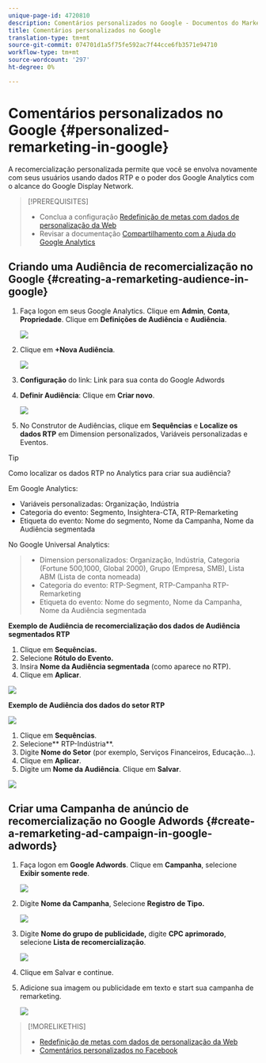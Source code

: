 ```yaml
---
unique-page-id: 4720810
description: Comentários personalizados no Google - Documentos do Marketing - Documentação do produto
title: Comentários personalizados no Google
translation-type: tm+mt
source-git-commit: 074701d1a5f75fe592ac7f44cce6fb3571e94710
workflow-type: tm+mt
source-wordcount: '297'
ht-degree: 0%

---
```



# Comentários personalizados no Google {#personalized-remarketing-in-google}

A recomercialização personalizada permite que você se envolva novamente com seus usuários usando dados RTP e o poder dos Google Analytics com o alcance do Google Display Network.

>[!PREREQUISITES]
>
>* Conclua a configuração [Redefinição de metas com dados de personalização da Web](retargeting-with-web-personalization-data.md)
>* Revisar a documentação [Compartilhamento com a Ajuda do Google Analytics](https://support.google.com/analytics/topic/2611283?hl=en&amp;ref_topic=3413645)

>



## Criando uma Audiência de recomercialização no Google {#creating-a-remarketing-audience-in-google}

1. Faça logon em seus Google Analytics. Clique em **Admin**, **Conta**, **Propriedade**. Clique em **Definições de Audiência** e **Audiência**.

   ![](assets/remarketing-ga-screenshots.jpg)

1. Clique em **+Nova Audiência**.

   ![](assets/image2015-1-15-17-3a26-3a40.png)

1. **Configuração** do link: Link para sua conta do Google Adwords
1. **Definir Audiência**: Clique em  **Criar novo**.

   ![](assets/image2015-1-15-17-3a32-3a4.png)

1. No Construtor de Audiências, clique em **Sequências** e **Localize os dados RTP** em Dimension personalizados, Variáveis personalizadas e Eventos.

>[!TIP]
>
>Como localizar os dados RTP no Analytics para criar sua audiência?
>
>Em Google Analytics:
>
>* Variáveis personalizadas: Organização, Indústria
>* Categoria do evento: Segmento, Insightera-CTA, RTP-Remarketing
>* Etiqueta do evento: Nome do segmento, Nome da Campanha, Nome da Audiência segmentada

>
>
No Google Universal Analytics:
>
>* Dimension personalizados: Organização, Indústria, Categoria (Fortune 500,1000, Global 2000), Grupo (Empresa, SMB), Lista ABM (Lista de conta nomeada)
>* Categoria do evento: RTP-Segment, RTP-Campanha RTP-Remarketing
>* Etiqueta do evento: Nome do segmento, Nome da Campanha, Nome da Audiência segmentada

>



**Exemplo de Audiência de recomercialização dos dados de Audiência segmentados RTP**

1. Clique em **Sequências.**
1. Selecione **Rótulo do Evento.**
1. Insira **Nome da Audiência segmentada** (como aparece no RTP).
1. Clique em **Aplicar**.

![](assets/image2015-2-10-14-3a51-3a43.png)

**Exemplo de Audiência dos dados do setor RTP**

![](assets/image2015-1-15-17-3a36-3a5.png)

1. Clique em **Sequências**.
1. Selecione** RTP-Indústria**.
1. Digite **Nome do Setor** (por exemplo, Serviços Financeiros, Educação...).
1. Clique em **Aplicar**.
1. Digite um **Nome da Audiência**. Clique em **Salvar**.

![](assets/image2015-1-15-18-3a29-3a16.png)

## Criar uma Campanha de anúncio de recomercialização no Google Adwords {#create-a-remarketing-ad-campaign-in-google-adwords}

1. Faça logon em **Google Adwords**. Clique em **Campanha**, selecione **Exibir somente rede**.

   ![](assets/image2015-1-15-18-3a31-3a58.png)

1. Digite **Nome da Campanha**, Selecione **Registro de Tipo.**

   ![](assets/image2015-1-15-18-3a35-3a7.png)

1. Digite **Nome do grupo de publicidade,** digite **CPC aprimorado**, selecione **Lista de recomercialização**.

   ![](assets/image2015-1-15-18-3a51-3a57.png)

1. Clique em Salvar e continue.
1. Adicione sua imagem ou publicidade em texto e start sua campanha de remarketing.

   ![](assets/image2015-1-15-18-3a47-3a21.png)

>[!MORELIKETHIS]
>
>* [Redefinição de metas com dados de personalização da Web](retargeting-with-web-personalization-data.md)
>* [Comentários personalizados no Facebook](personalized-remarketing-in-facebook.md)

